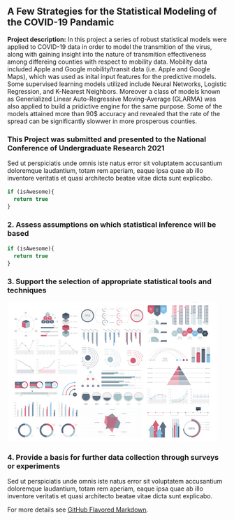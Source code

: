 ## A Few Strategies for the Statistical Modeling of the COVID-19 Pandamic

**Project description:** In this project a series of robust statistical models were applied to COVID-19 data in order to model the transmition of the virus, along with gaining insight into the nature of transmition effectiveness among differeing counties with respect to mobility data. Mobility data included Apple and Google mobility/transit data (i.e. Apple and Google Maps), which was used as inital input features for the predictive models. Some supervised learning models utilized include Neural Networks, Logistic Regression, and K-Nearest Neighbors. Moreover a class of models known as Generialized Linear Auto-Regressive Moving-Average (GLARMA) was also applied to build a pridictive engine for the same purpose. Some of the models attained more than 90$ accuracy and revealed that the rate of the spread can be significantly slowwer in more prosperous counties.

### This Project was submitted and presented to the National Conference of Undergraduate Research 2021

Sed ut perspiciatis unde omnis iste natus error sit voluptatem accusantium doloremque laudantium, totam rem aperiam, eaque ipsa quae ab illo inventore veritatis et quasi architecto beatae vitae dicta sunt explicabo. 

```javascript
if (isAwesome){
  return true
}
```

### 2. Assess assumptions on which statistical inference will be based

```javascript
if (isAwesome){
  return true
}
```

### 3. Support the selection of appropriate statistical tools and techniques

<img src="images/dummy_thumbnail.jpg?raw=true"/>

### 4. Provide a basis for further data collection through surveys or experiments

Sed ut perspiciatis unde omnis iste natus error sit voluptatem accusantium doloremque laudantium, totam rem aperiam, eaque ipsa quae ab illo inventore veritatis et quasi architecto beatae vitae dicta sunt explicabo. 

For more details see [GitHub Flavored Markdown](https://guides.github.com/features/mastering-markdown/).

